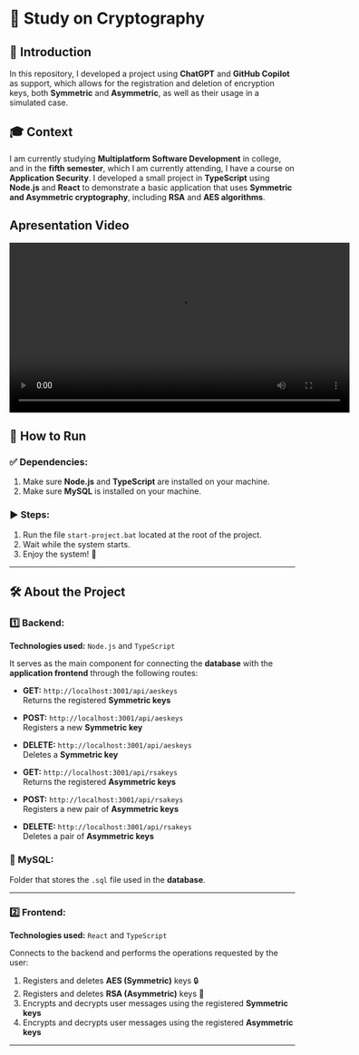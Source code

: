 # 🔐 Study on Cryptography

## 📘 Introduction

In this repository, I developed a project using **ChatGPT** and **GitHub Copilot** as support, which allows for the registration and deletion of encryption keys, both **Symmetric** and **Asymmetric**, as well as their usage in a simulated case.

## 🎓 Context

I am currently studying **Multiplatform Software Development** in college, and in the **fifth semester**, which I am currently attending, I have a course on **Application Security**. I developed a small project in **TypeScript** using **Node.js** and **React** to demonstrate a basic application that uses **Symmetric and Asymmetric cryptography**, including **RSA** and **AES algorithms**.

## Apresentation Video

<video width="600" controls>
  <source src="Midia/Apresentation.mkv" type="video/mkv">
  Seu navegador não suporta a tag de vídeo.
</video>



## 🚀 How to Run

### ✅ Dependencies:
1. Make sure **Node.js** and **TypeScript** are installed on your machine.
2. Make sure **MySQL** is installed on your machine.

### ▶️ Steps:
1. Run the file `start-project.bat` located at the root of the project.
2. Wait while the system starts.
3. Enjoy the system! 🎉

---

## 🛠️ About the Project

### 1️⃣ Backend:

**Technologies used:** `Node.js` and `TypeScript`

It serves as the main component for connecting the **database** with the **application frontend** through the following routes:

- **GET:** `http://localhost:3001/api/aeskeys`  
  Returns the registered **Symmetric keys**

- **POST:** `http://localhost:3001/api/aeskeys`  
  Registers a new **Symmetric key**

- **DELETE:** `http://localhost:3001/api/aeskeys`  
  Deletes a **Symmetric key**

- **GET:** `http://localhost:3001/api/rsakeys`  
  Returns the registered **Asymmetric keys**

- **POST:** `http://localhost:3001/api/rsakeys`  
  Registers a new pair of **Asymmetric keys**

- **DELETE:** `http://localhost:3001/api/rsakeys`  
  Deletes a pair of **Asymmetric keys**

### 💾 MySQL:

Folder that stores the `.sql` file used in the **database**.

---

### 2️⃣ Frontend:

**Technologies used:** `React` and `TypeScript`

Connects to the backend and performs the operations requested by the user:

1. Registers and deletes **AES (Symmetric)** keys 🔒  
2. Registers and deletes **RSA (Asymmetric)** keys 🔐  
3. Encrypts and decrypts user messages using the registered **Symmetric keys**  
4. Encrypts and decrypts user messages using the registered **Asymmetric keys**

---
